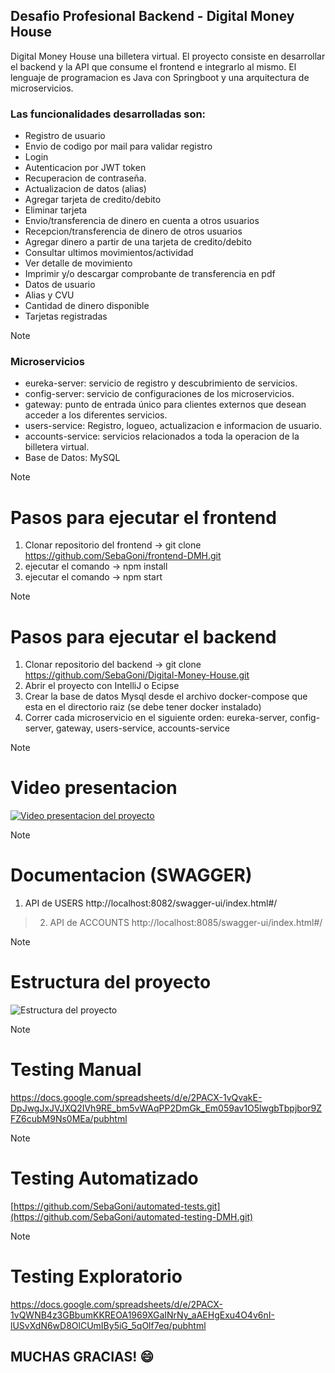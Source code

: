 ## Desafio Profesional Backend - Digital Money House

Digital Money House una billetera virtual. El proyecto consiste en desarrollar el backend y la API que consume el frontend e integrarlo al mismo.
El lenguaje de programacion es Java con Springboot y una arquitectura de microservicios.


### Las funcionalidades desarrolladas son:

- Registro de usuario
- Envio de codigo por mail para validar registro
- Login
- Autenticacion por JWT token
- Recuperacion de contraseña.
- Actualizacion de datos (alias)
- Agregar tarjeta de credito/debito
- Eliminar tarjeta
- Envio/transferencia de dinero en cuenta a otros usuarios
- Recepcion/transferencia de dinero de otros usuarios
- Agregar dinero a partir de una tarjeta de credito/debito
- Consultar ultimos movimientos/actividad
- Ver detalle de movimiento
- Imprimir y/o descargar comprobante de transferencia en pdf
- Datos de usuario
- Alias y CVU
- Cantidad de dinero disponible
- Tarjetas registradas


> [!NOTE]
> ### Microservicios

- eureka-server: servicio de registro y descubrimiento de servicios.
- config-server: servicio de configuraciones de los microservicios.
- gateway: punto de entrada único para clientes externos que desean acceder a los diferentes servicios.
- users-service: Registro, logueo, actualizacion e informacion de usuario.
- accounts-service: servicios relacionados a toda la operacion de la billetera virtual.
- Base de Datos: MySQL


> [!NOTE]
> # Pasos para ejecutar el frontend
> 1. Clonar repositorio del frontend -> git clone https://github.com/SebaGoni/frontend-DMH.git
> 2. ejecutar el comando -> npm install
> 3. ejecutar el comando -> npm start


> [!NOTE]
> # Pasos para ejecutar el backend
> 1. Clonar repositorio del backend -> git clone https://github.com/SebaGoni/Digital-Money-House.git
> 2. Abrir el proyecto con IntelliJ o Ecipse
> 3. Crear la base de datos Mysql desde el archivo docker-compose que esta en el directorio raiz (se debe tener docker instalado)
> 3. Correr cada microservicio en el siguiente orden: eureka-server, config-server, gateway, users-service, accounts-service

> [!NOTE]
> # Video presentacion
[![Video presentacion del proyecto](https://res.cloudinary.com/dbguimlv8/image/upload/v1729521527/presentacion_syqrl3.jpg)](https://youtu.be/ynSnZCV2b4E)

> [!NOTE]
> # Documentacion (SWAGGER)
> 
> 1. API de USERS
> http://localhost:8082/swagger-ui/index.html#/

> 2. API de ACCOUNTS
> http://localhost:8085/swagger-ui/index.html#/

> [!NOTE]
> # Estructura del proyecto
> ![Estructura del proyecto](https://res.cloudinary.com/dbguimlv8/image/upload/v1729350702/whn9bhfuyrqlheohwe20.jpg)

> [!NOTE]
> # Testing Manual
https://docs.google.com/spreadsheets/d/e/2PACX-1vQvakE-DpJwgJxJVJXQ2IVh9RE_bm5vWAqPP2DmGk_Em059av1O5lwgbTbpjbor9ZFZ6cubM9Ns0MEa/pubhtml

> [!NOTE]
# Testing Automatizado
[https://github.com/SebaGoni/automated-tests.git](https://github.com/SebaGoni/automated-testing-DMH.git)

> [!NOTE]
# Testing Exploratorio
https://docs.google.com/spreadsheets/d/e/2PACX-1vQWNB4z3GBbumKKREOA1969XGaINrNy_aAEHgExu4O4v6nI-lUSvXdN6wD8OlCUmIBy5iG_5qOlf7eq/pubhtml

## MUCHAS GRACIAS! :smile:








